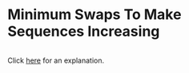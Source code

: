 # Minimum Swaps To Make Sequences Increasing 

~~~java

~~~

Click [here](Explanation.md) for an explanation.

